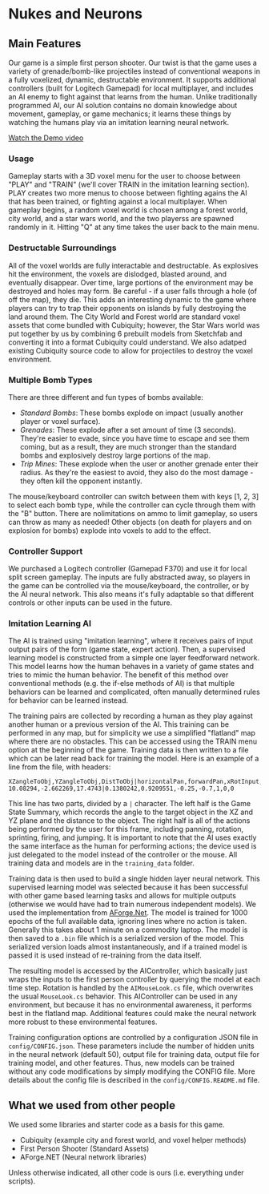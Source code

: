 # Nukes and Neurons

## Main Features

Our game is a simple first person shooter. Our twist is that the game uses a variety of grenade/bomb-like projectiles instead of conventional weapons in a fully voxelized, dynamic, destructable environment. It supports additional controllers (built for Logitech Gamepad) for local multiplayer, and includes an AI enemy to fight against that learns from the human. Unlike traditionally programmed AI, our AI solution contains no domain knowledge about movement, gameplay, or game mechanics; it learns these things by watching the humans play via an imitation learning neural network.

[Watch the Demo video](https://www.youtube.com/watch?v=b-7VWuQGQMw)

### Usage

Gameplay starts with a 3D voxel menu for the user to choose between "PLAY" and "TRAIN" (we'll cover TRAIN in the imitation learning section). PLAY creates two more menus to choose between fighting agains the AI that has been trained, or fighting against a local multiplayer. When gameplay begins, a random voxel world is chosen among a forest world, city world, and a star wars world, and the two playerss are spawned randomly in it. Hitting "Q" at any time takes the user back to the main menu.

### Destructable Surroundings

All of the voxel worlds are fully interactable and destructable. As explosives hit the environment, the voxels are dislodged, blasted around, and eventually disappear.  Over time, large portions of the environment may be destroyed and holes may form. Be careful - if a user falls through a hole (of off the map), they die. This adds an interesting dynamic to the game where players can try to trap their opponents on islands by fully destroying the land around them. The City World and Forest world are standard voxel assets that come bundled with Cubiquity; however, the Star Wars world was put together by us by combining 6 prebuilt models from Sketchfab and converting it into a format Cubiquity could understand. We also adatped existing Cubiquity source code to allow for projectiles to destroy the voxel environment.

### Multiple Bomb Types

There are three different and fun types of bombs available:

* *Standard Bombs*: These bombs explode on impact (usually another player or voxel surface).  
* *Grenades*: These explode after a set amount of time (3 seconds). They're easier to evade, since you have time to escape and see them coming, but as a result, they are much stronger than the standard bombs and explosively destroy large portions of the map.
* *Trip Mines*: These explode when the user or another grenade enter their radius. As they're the easiest to avoid, they also do the most damage - they often kill the opponent instantly.

The mouse/keyboard controller can switch between them with keys [1, 2, 3] to select each bomb type, while the controller can cycle through them with the "B" button. There are nolimitations on ammo to limit gameplay, so users can throw as many as needed! Other objects (on death for players and on explosion for bombs) explode into voxels to add to the effect.

### Controller Support

We purchased a Logitech controller (Gamepad F370) and use it for local split screen gameplay. The inputs are fully abstracted away, so players in the game can be controlled via the mouse/keyboard, the controller, or by the AI neural network. This also means it's fully adaptable so that different controls or other inputs can be used in the future.

### Imitation Learning AI

The AI is trained using "imitation learning", where it receives pairs of input output pairs of the form (game state, expert action).  Then, a supervised learning model is constructed from a simple one layer feedforward network.  This model learns how the human behaves in a variety of game states and tries to mimic the human behavior.  The benefit of this method over conventional methods (e.g. the if-else methods of AI) is that multiple behaviors can be learned and complicated, often manually determined rules for behavior can be learned instead.

The training pairs are collected by recording a human as they play against another human or a previous version of the AI. This training can be performed in any map, but for simplicity we use a simplified "flatland" map where there are no obstacles. This can be accessed using the TRAIN menu option at the beginning of the game.  Training data is then written to a file which can be later read back for training the model. Here is an example of a line from the file, with headers:

```
XZangleToObj,YZangleToObj,DistToObj|horizontalPan,forwardPan,xRotInput,yRotInput,sprintButtonDown,fireButtonDown,jumpButtonDown
10.08294,-2.662269,17.4743|0.1380242,0.9209551,-0.25,-0.7,1,0,0
```

This line has two parts, divided by a `|` character.  The left half is the Game State Summary, which records the angle to the target object in the XZ and YZ plane and the distance to the object. The right half is all of the actions being performed by the user for this frame, including panning, rotation, sprinting, firing, and jumping. It is important to note that the AI uses exactly the same interface as the human for performing actions; the device used is just delegated to the model instead of the controller or the mouse. All training data and models are in the `training_data` folder.

Training data is then used to build a single hidden layer neural network. This supervised learning model was selected because it has been successful with other game based learning tasks and allows for multiple outputs (otherwise we would have had to train numerous independent models). We used the implementation from [AForge.Net](http://www.aforgenet.com/framework/features/neural_networks.html). The model is trained for 1000 epochs of the full available data, ignoring lines where no action is taken. Generally this takes about 1 minute on a commodity laptop. The model is then saved to a `.bin` file which is a serialized version of the model. This serialized version loads almost instantaneously, and if a trained model is passed it is used instead of re-training from the data itself.

The resulting model is accessed by the AIController, which basically just wraps the inputs to the first person controller by querying the model at each time step. Rotation is handled by the `AIMouseLook.cs` file, which overwrites the usual `MouseLook.cs` behavior. This AIController can be used in any environment, but because it has no environmental awareness, it performs best in the flatland map. Additional features could make the neural network more robust to these environmental features.

Training configuration options are controlled by a configuration JSON file in `config/CONFIG.json`. These parameters include the number of hidden units in the neural network (default 50), output file for training data, output file for training model, and other features. Thus, new models can be trained without any code modifications by simply modifying the CONFIG file. More details about the config file is described in the `config/CONFIG.README.md` file.

## What we used from other people

We used some libraries and starter code as a basis for this game.

* Cubiquity (example city and forest world, and voxel helper methods)
* First Person Shooter (Standard Assets)
* AForge.NET (Neural network libraries)

Unless otherwise indicated, all other code is ours (i.e. everything under scripts).
